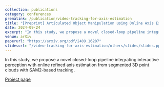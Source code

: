 ```yaml
---
collection: publications
category: conferences
premalink: /publication/video-tracking-for-axis-estimation
title: "[Preprint] Articulated Object Manipulation using Online Axis Estimation with SAM2-Based Tracking"
date: 2024-09-24
excerpt: "In this study, we propose a novel closed-loop pipeline integrating interactive perception with online refined axis estimation from segmented 3D point clouds with SAM2-based tracking. "
venue: arXiv
paperurl: "https://arxiv.org/pdf/2409.16287"
slidesurl: "/video-tracking-for-axis-estimation/others/slides/slides.pptx"
---
```


In this study, we propose a novel closed-loop pipeline integrating interactive perception with online refined axis estimation from segmented 3D point clouds with SAM2-based tracking.

[Project page](https://hytidel.github.io/video-tracking-for-axis-estimation/)

